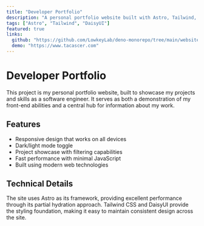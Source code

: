 ```yaml
---
title: "Developer Portfolio"
description: "A personal portfolio website built with Astro, Tailwind, and DaisyUI."
tags: ["Astro", "Tailwind", "DaisyUI"]
featured: true
links:
  github: "https://github.com/LowkeyLab/deno-monorepo/tree/main/website"
  demo: "https://www.tacascer.com"
---
```


# Developer Portfolio

This project is my personal portfolio website, built to showcase my projects and skills as a software engineer. It serves as both a demonstration of my front-end abilities and a central hub for information about my work.

## Features

- Responsive design that works on all devices
- Dark/light mode toggle
- Project showcase with filtering capabilities
- Fast performance with minimal JavaScript
- Built using modern web technologies

## Technical Details

The site uses Astro as its framework, providing excellent performance through its partial hydration approach. Tailwind CSS and DaisyUI provide the styling foundation, making it easy to maintain consistent design across the site.
